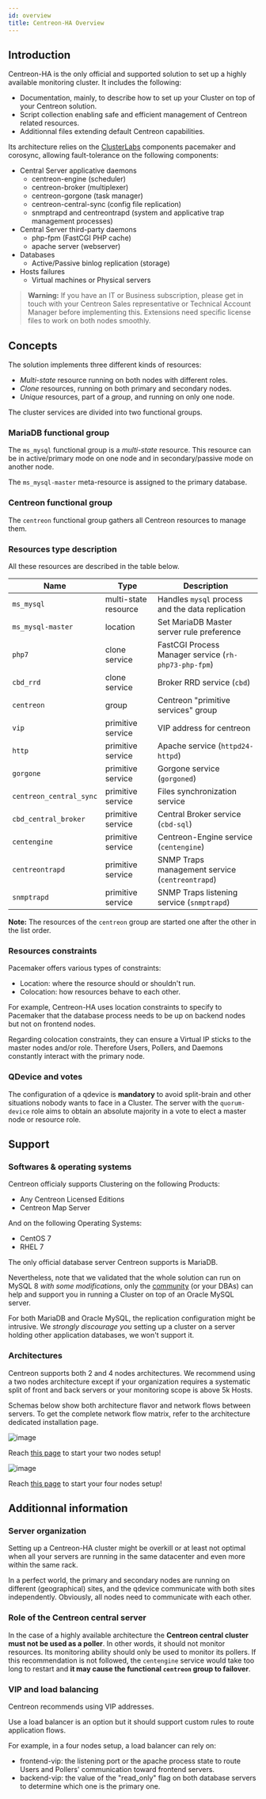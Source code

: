 ```yaml
---
id: overview
title: Centreon-HA Overview
---
```


## Introduction 

Centreon-HA is the only official and supported solution to set up a highly available monitoring cluster. It 
includes the following: 
* Documentation, mainly, to describe how to set up your Cluster on top of your Centreon solution.
* Script collection enabling safe and efficient management of Centreon related resources.
* Additionnal files extending default Centreon capabilities. 

Its architecture relies on the [ClusterLabs](https://clusterlabs.org/) components pacemaker and corosync, 
allowing fault-tolerance on the following components: 

* Central Server applicative daemons
  * centreon-engine (scheduler)
  * centreon-broker (multiplexer)
  * centreon-gorgone (task manager)
  * centreon-central-sync (config file replication)
  * snmptrapd and centreontrapd (system and applicative trap management processes)
* Central Server third-party daemons
  * php-fpm (FastCGI PHP cache)
  * apache server (webserver)
* Databases
  * Active/Passive binlog replication (storage)
* Hosts failures
  * Virtual machines or Physical servers

> **Warning:** If you have an IT or Business subscription, please get in touch with your Centreon Sales 
representative or Technical Account Manager before implementing this. Extensions need specific license 
files to work on both nodes smoothly.  

## Concepts

The solution implements three different kinds of resources: 

* _Multi-state_ resource running on both nodes with different roles. 
* _Clone_ resources, running on both primary and secondary nodes.
* _Unique_ resources, part of a _group_, and running on only one node.

The cluster services are divided into two functional groups.

### MariaDB functional group

The `ms_mysql` functional group is a _multi-state_ resource. This resource can be in active/primary mode 
on one node and in secondary/passive mode on another node. 

The `ms_mysql-master` meta-resource is assigned to the primary database. 

### Centreon functional group

The `centreon` functional group gathers all Centreon resources to manage them. 

### Resources type description

All these resources are described in the table below.

| Name                    | Type                 | Description                                          |
| ----------------------- | -------------------- | ---------------------------------------------------- |
| `ms_mysql`              | multi-state resource | Handles `mysql` process and the data replication     |
| `ms_mysql-master`       | location             | Set MariaDB Master server rule preference            |
| `php7`                  | clone service        | FastCGI Process Manager service (`rh-php73-php-fpm`) |
| `cbd_rrd`               | clone service        | Broker RRD service (`cbd`)                           |
| `centreon`              | group                | Centreon "primitive services" group                  |
| `vip`                   | primitive service    | VIP address for centreon                             |
| `http`                  | primitive service    | Apache service (`httpd24-httpd`)                     |
| `gorgone`               | primitive service    | Gorgone service (`gorgoned`)                         |
| `centreon_central_sync` | primitive service    | Files synchronization service                        |
| `cbd_central_broker`    | primitive service    | Central Broker service (`cbd-sql`)                   |
| `centengine`            | primitive service    | Centreon-Engine service (`centengine`)               |
| `centreontrapd`         | primitive service    | SNMP Traps management service (`centreontrapd`)      |
| `snmptrapd`             | primitive service    | SNMP Traps listening service (`snmptrapd`)           |

**Note:** The resources of the `centreon` group are started one after the other in the list order.

### Resources constraints

Pacemaker offers various types of constraints:
* Location: where the resource should or shouldn't run.
* Colocation: how resources behave to each other.

For example, Centreon-HA uses location constraints to specify to Pacemaker that the database process 
needs to be up on backend nodes but not on frontend nodes. 

Regarding colocation constraints, they can ensure a Virtual IP sticks to the master nodes and/or role. 
Therefore Users, Pollers, and Daemons constantly interact with the primary node. 

### QDevice and votes

The configuration of a qdevice is **mandatory** to avoid split-brain and other situations nobody wants 
to face in a Cluster. The server with the `quorum-device` role aims to obtain an absolute majority in a vote 
to elect a master node or resource role.

## Support

### Softwares & operating systems 

Centreon officialy supports Clustering on the following Products: 

* Any Centreon Licensed Editions 
* Centreon Map Server 

And on the following Operating Systems: 

* CentOS 7
* RHEL 7

The only official database server Centreon supports is MariaDB. 

Nevertheless, note that we validated that the whole solution can run on MySQL 8 *with some 
modifications*, only the [community](https://github.com/centreon-ha/issues) (or your DBAs) 
can help and support you in running a Cluster on top of an Oracle MySQL server.

For both MariaDB and Oracle MySQL, the replication configuration might be intrusive. We *strongly discourage you* setting 
up a cluster on a server holding other application databases, we won't support it. 

### Architectures

Centreon supports both 2 and 4 nodes architectures. We recommend using a two nodes architecture except
if your organization requires a systematic split of front and back servers or your monitoring 
scope is above 5k Hosts. 

Schemas below show both architecture flavor and network flows between servers. To get the complete network 
flow matrix, refer to the architecture dedicated installation page.

<!--DOCUSAURUS_CODE_TABS-->

<!--Two-nodes-cluster-->

![image](../../assets/integrations/centreon-ha/centreon-ha-2-nodes-arch.png)

Reach [this page](../../installation/installation-of-centreon-ha/installation-2-nodes.html) to start your two nodes setup! 

<!--Four-nodes-cluster-->

![image](../../assets/integrations/centreon-ha/centreon-ha-4-nodes-arch.png)

Reach [this page](../../installation/installation-of-centreon-ha/installation-4-nodes.html) to start your four nodes setup!

<!--END_DOCUSAURUS_CODE_TABS-->

## Additionnal information

### Server organization

Setting up a Centreon-HA cluster might be overkill or at least not optimal when all your servers are running in 
the same datacenter and even more within the same rack. 

In a perfect world, the primary and secondary nodes are running on different (geographical) sites, and the qdevice 
communicate with both sites independently. Obviously, all nodes need to communicate with each other.

### Role of the Centreon central server

In the case of a highly available architecture the **Centreon central cluster must not be used as a poller**. 
In other words, it should not monitor resources. Its monitoring ability should only be used to monitor its pollers. 
If this recommendation is not followed, the `centengine` service would take too long to restart 
and **it may cause the functional `centreon` group to failover**.

### VIP and load balancing

Centreon recommends using VIP addresses.

Use a load balancer is an option but it should support custom rules to route application flows.

For example, in a four nodes setup, a load balancer can rely on:
* frontend-vip: the listening port or the apache process state to route Users and Pollers' communication toward frontend servers.
* backend-vip: the value of the "read_only" flag on both database servers to determine which one is the primary one.